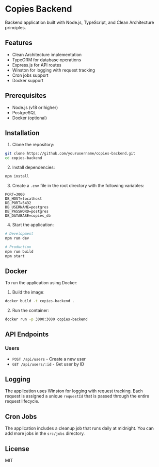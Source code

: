 # Copies Backend

Backend application built with Node.js, TypeScript, and Clean Architecture principles.

## Features

- Clean Architecture implementation
- TypeORM for database operations
- Express.js for API routes
- Winston for logging with request tracking
- Cron jobs support
- Docker support

## Prerequisites

- Node.js (v18 or higher)
- PostgreSQL
- Docker (optional)

## Installation

1. Clone the repository:

```bash
git clone https://github.com/yourusername/copies-backend.git
cd copies-backend
```

2. Install dependencies:

```bash
npm install
```

3. Create a `.env` file in the root directory with the following variables:

```
PORT=3000
DB_HOST=localhost
DB_PORT=5432
DB_USERNAME=postgres
DB_PASSWORD=postgres
DB_DATABASE=copies_db
```

4. Start the application:

```bash
# Development
npm run dev

# Production
npm run build
npm start
```

## Docker

To run the application using Docker:

1. Build the image:

```bash
docker build -t copies-backend .
```

2. Run the container:

```bash
docker run -p 3000:3000 copies-backend
```

## API Endpoints

### Users

- `POST /api/users` - Create a new user
- `GET /api/users/:id` - Get user by ID

## Logging

The application uses Winston for logging with request tracking. Each request is assigned a unique `requestId` that is passed through the entire request lifecycle.

## Cron Jobs

The application includes a cleanup job that runs daily at midnight. You can add more jobs in the `src/jobs` directory.

## License

MIT
